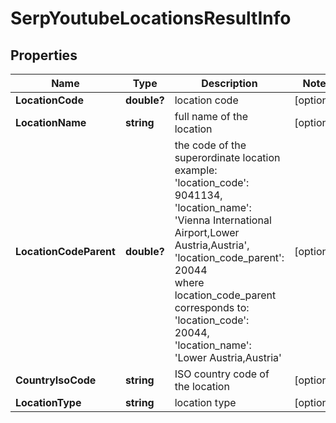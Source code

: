 # SerpYoutubeLocationsResultInfo


## Properties

| Name | Type | Description | Notes |
|------------ | ------------- | ------------- | -------------|
**LocationCode** | **double?** | location code |[optional]|
**LocationName** | **string** | full name of the location |[optional]|
**LocationCodeParent** | **double?** | the code of the superordinate location<br>example:<br>'location_code': 9041134,<br>'location_name': 'Vienna International Airport,Lower Austria,Austria',<br>'location_code_parent': 20044<br>where location_code_parent corresponds to:<br>'location_code': 20044,<br>'location_name': 'Lower Austria,Austria' |[optional]|
**CountryIsoCode** | **string** | ISO country code of the location |[optional]|
**LocationType** | **string** | location type |[optional]|